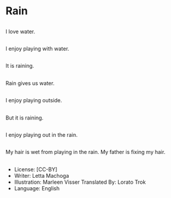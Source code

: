 # Rain

##
I love water.

##
I enjoy playing with
water.

##
It is raining.

##
Rain gives us water.

##
I enjoy playing outside.

##
But it is raining.

##
I enjoy playing out in
the rain.

##
My hair is wet from
playing in the rain.
My father is fixing my
hair.

##
* License: [CC-BY]
* Writer: Letta Machoga
* Illustration: Marleen Visser
Translated By: Lorato Trok
* Language: English
